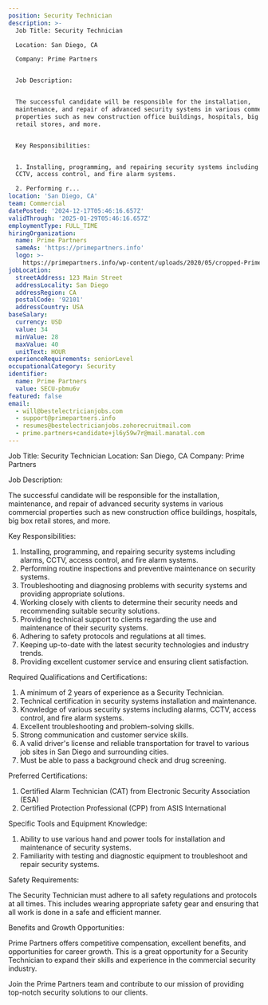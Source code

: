 ```yaml
---
position: Security Technician
description: >-
  Job Title: Security Technician

  Location: San Diego, CA

  Company: Prime Partners


  Job Description:


  The successful candidate will be responsible for the installation,
  maintenance, and repair of advanced security systems in various commercial
  properties such as new construction office buildings, hospitals, big box
  retail stores, and more.


  Key Responsibilities:


  1. Installing, programming, and repairing security systems including alarms,
  CCTV, access control, and fire alarm systems.

  2. Performing r...
location: 'San Diego, CA'
team: Commercial
datePosted: '2024-12-17T05:46:16.657Z'
validThrough: '2025-01-29T05:46:16.657Z'
employmentType: FULL_TIME
hiringOrganization:
  name: Prime Partners
  sameAs: 'https://primepartners.info'
  logo: >-
    https://primepartners.info/wp-content/uploads/2020/05/cropped-Prime-Partners-Logo-NO-BG-1-1.png
jobLocation:
  streetAddress: 123 Main Street
  addressLocality: San Diego
  addressRegion: CA
  postalCode: '92101'
  addressCountry: USA
baseSalary:
  currency: USD
  value: 34
  minValue: 28
  maxValue: 40
  unitText: HOUR
experienceRequirements: seniorLevel
occupationalCategory: Security
identifier:
  name: Prime Partners
  value: SECU-pbmu6v
featured: false
email:
  - will@bestelectricianjobs.com
  - support@primepartners.info
  - resumes@bestelectricianjobs.zohorecruitmail.com
  - prime.partners+candidate+jl6y59w7r@mail.manatal.com
---
```




Job Title: Security Technician
Location: San Diego, CA
Company: Prime Partners

Job Description:

The successful candidate will be responsible for the installation, maintenance, and repair of advanced security systems in various commercial properties such as new construction office buildings, hospitals, big box retail stores, and more.

Key Responsibilities:

1. Installing, programming, and repairing security systems including alarms, CCTV, access control, and fire alarm systems.
2. Performing routine inspections and preventive maintenance on security systems.
3. Troubleshooting and diagnosing problems with security systems and providing appropriate solutions.
4. Working closely with clients to determine their security needs and recommending suitable security solutions.
5. Providing technical support to clients regarding the use and maintenance of their security systems.
6. Adhering to safety protocols and regulations at all times.
7. Keeping up-to-date with the latest security technologies and industry trends.
8. Providing excellent customer service and ensuring client satisfaction.

Required Qualifications and Certifications:

1. A minimum of 2 years of experience as a Security Technician.
2. Technical certification in security systems installation and maintenance.
3. Knowledge of various security systems including alarms, CCTV, access control, and fire alarm systems.
4. Excellent troubleshooting and problem-solving skills.
5. Strong communication and customer service skills.
6. A valid driver's license and reliable transportation for travel to various job sites in San Diego and surrounding cities.
7. Must be able to pass a background check and drug screening.

Preferred Certifications:

1. Certified Alarm Technician (CAT) from Electronic Security Association (ESA)
2. Certified Protection Professional (CPP) from ASIS International

Specific Tools and Equipment Knowledge:

1. Ability to use various hand and power tools for installation and maintenance of security systems.
2. Familiarity with testing and diagnostic equipment to troubleshoot and repair security systems.

Safety Requirements:

The Security Technician must adhere to all safety regulations and protocols at all times. This includes wearing appropriate safety gear and ensuring that all work is done in a safe and efficient manner.

Benefits and Growth Opportunities:

Prime Partners offers competitive compensation, excellent benefits, and opportunities for career growth. This is a great opportunity for a Security Technician to expand their skills and experience in the commercial security industry. 

Join the Prime Partners team and contribute to our mission of providing top-notch security solutions to our clients.
